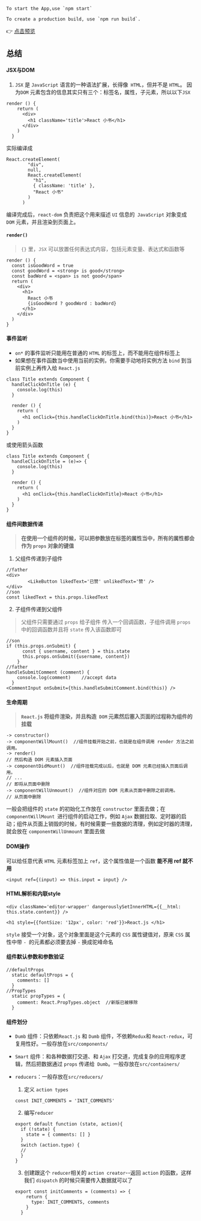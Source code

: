 ```
To start the App,use `npm start`

To create a production build, use `npm run build`.
```
:point_right: [点击预览](http://merihduedu.cn/project/React-Comment/ "点击预览")

## 总结

#### JSX与DOM
1. `JSX` 是 `JavaScript` 语言的一种语法扩展，长得像` HTML`，但并不是 `HTML`。
 因为`DOM` 元素包含的信息其实只有三个：标签名，属性，子元素，所以以下`JSX`
```
render () {
    return (
      <div>
        <h1 className='title'>React 小书</h1>
      </div>
    )
  }
```
实际编译成
```
React.createElement(
        "div",
        null,
        React.createElement(
          "h1",
          { className: 'title' },
          "React 小书"
        )
      )
```
编译完成后，`react-dom` 负责把这个用来描述 `UI` 信息的` JavaScript` 对象变成 `DOM` 元素，并且渲染到页面上。
#### `render()`

> `{}` 里，`JSX` 可以放置任何表达式内容，包括元素变量、表达式和函数等

```
render () {
  const isGoodWord = true
  const goodWord = <strong> is good</strong>
  const badWord = <span> is not good</span>
  return (
    <div>
      <h1>
        React 小书
        {isGoodWord ? goodWord : badWord}
      </h1>
    </div>
  )
}
```
#### 事件监听
- `on*` 的事件监听只能用在普通的 `HTML` 的标签上，而不能用在组件标签上
- 如果想在事件函数当中使用当前的实例，你需要手动地将实例方法 `bind` 到当前实例上再传入给 `React.js`
```
class Title extends Component {
  handleClickOnTitle (e) {
    console.log(this)
  }

  render () {
    return (
      <h1 onClick={this.handleClickOnTitle.bind(this)}>React 小书</h1>
    )
  }
}
```
或使用箭头函数
```
class Title extends Component {
  handleClickOnTitle = (e)=> {
    console.log(this)
  }

  render () {
    return (
      <h1 onClick={this.handleClickOnTitle}>React 小书</h1>
    )
  }
}
```
#### 组件间数据传递
> **在使用一个组件的时候，可以把参数放在标签的属性当中，所有的属性都会作为 `props` 对象的键值**

1. 父组件传递到子组件
```
//father
<div>
        <LikeButton likedText='已赞' unlikedText='赞' />
</div>
//son
const likedText = this.props.likedText
```
2. 子组件传递到父组件
> 父组件只需要通过 `props` 给子组件 传入一个回调函数，子组件调用 `props` 中的回调函数并且将 `state` 传入该函数即可
```
//son
if (this.props.onSubmit) {
      const { username, content } = this.state
      this.props.onSubmit({username, content})
    }
//father
handleSubmitComment (comment) {
    console.log(comment)	//accept data
  }
<CommentInput onSubmit={this.handleSubmitComment.bind(this)} />
```
#### 生命周期
> **`React.js` 将组件渲染，并且构造` DOM` 元素然后塞入页面的过程称为组件的挂载**
```
-> constructor()
-> componentWillMount()  //组件挂载开始之前，也就是在组件调用 render 方法之前调用。
-> render()
// 然后构造 DOM 元素插入页面
-> componentDidMount()  //组件挂载完成以后，也就是 DOM 元素已经插入页面后调用。
// ...
// 即将从页面中删除
-> componentWillUnmount()  //组件对应的 DOM 元素从页面中删除之前调用。
// 从页面中删除
```
一般会把组件的 `state` 的初始化工作放在 `constructor` 里面去做；在 `componentWillMount `进行组件的启动工作，例如 `Ajax` 数据拉取、定时器的启动；组件从页面上销毁的时候，有时候需要一些数据的清理，例如定时器的清理，就会放在 `componentWillUnmount` 里面去做

#### DOM操作
可以给任意代表 `HTML` 元素标签加上 `ref`，这个属性值是一个函数
**能不用 ref 就不用**
```
<input ref={(input) => this.input = input} />
```
#### HTML解析和内联style
```
<div className='editor-wrapper' dangerouslySetInnerHTML={{__html: this.state.content}} />
```
```
<h1 style={{fontSize: '12px', color: 'red'}}>React.js </h1>
```
`style` 接受一个对象，这个对象里面是这个元素的 `CSS` 属性键值对，原来 `CSS` 属性中带 `- `的元素都必须要去掉 `-` 换成驼峰命名
#### 组件默认参数和参数验证
```
//defaultProps
  static defaultProps = {
    comments: []
  }
//PropTypes
  static propTypes = {
    comment: React.PropTypes.object  //新版已被移除
  }
```
#### 组件划分
- `Dumb` 组件：只依赖`React.js` 和 `Dumb` 组件，不依赖` Redux `和 `React-redux`，可复用性好。一般存放在`src/components/`
- `Smart` 组件：和各种数据打交道、和 `Ajax` 打交道，完成复杂的应用程序逻辑，然后把数据通过 `props` 传递给` Dumb`。一般存放在`src/containers/`
- `reducers`：一般存放在`src/reducers/`

  1. 定义 `action types`
  ```
  const INIT_COMMENTS = 'INIT_COMMENTS'
  ```
  2. 编写`reducer`
  ```
  export default function (state, action){
    if (!state) {
      state = { comments: [] }
    }
    switch (action.type) {
    //
    }
  }
  ```
  3. 创建跟这个 `reducer`相关的 `action creator`--返回 `action` 的函数，这样我们 `dispatch` 的时候只需要传入数据就可以了
  ```
  export const initComments = (comments) => {
      return {
        type: INIT_COMMENTS, comments
      }
    }
  ```
